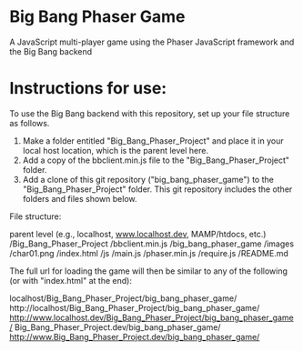 Big Bang Phaser Game
====================

A JavaScript multi-player game using the Phaser JavaScript framework and the Big Bang backend


Instructions for use:
====================

To use the Big Bang backend with this repository, set up your file structure as follows. 

1. Make a folder entitled "Big_Bang_Phaser_Project" and place it in your local host location, which is the parent level here.
2. Add a copy of the bbclient.min.js file to the "Big_Bang_Phaser_Project" folder. 
3. Add a clone of this git repository ("big_bang_phaser_game") to the "Big_Bang_Phaser_Project" folder. This git repository includes the other folders and files shown below.


File structure:

parent level (e.g., localhost, www.localhost.dev, MAMP/htdocs, etc.)
  /Big_Bang_Phaser_Project
    /bbclient.min.js
    /big_bang_phaser_game
      /images
        /char01.png
      /index.html
      /js
        /main.js
        /phaser.min.js
        /require.js
      /README.md


The full url for loading the game will then be similar to any of the following (or with "index.html" at the end): 

localhost/Big_Bang_Phaser_Project/big_bang_phaser_game/
http://localhost/Big_Bang_Phaser_Project/big_bang_phaser_game/
http://www.localhost.dev/Big_Bang_Phaser_Project/big_bang_phaser_game/
Big_Bang_Phaser_Project.dev/big_bang_phaser_game/
http://www.Big_Bang_Phaser_Project.dev/big_bang_phaser_game/

